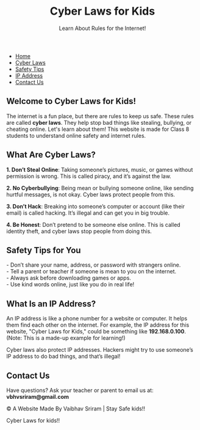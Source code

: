 <!DOCTYPE html>
<html lang="en">
<head>
    <meta charset="UTF-8">
    <meta name="viewport" content="width=device-width, initial-scale=1.0">
    <meta name="description" content="Learn about cyber laws for kids! Understand rules for the internet, like no cyberbullying, no hacking, and staying safe online. Perfect for Class 8 students.">
    <meta name="keywords" content="cyber laws, internet rules, cyberbullying, hacking, online safety, cyber laws for kids, class 8 project, ip address">
    <meta name="author" content="Class 8 Student">
    <meta name="robots" content="index, follow">
</head>
<body>
    <header>
        <h1>Cyber Laws for Kids</h1>
        <p>Learn About Rules for the Internet!</p>
    </header>
    <nav>
        <ul>
            <li><a href="#home">Home</a></li>
            <li><a href="#laws">Cyber Laws</a></li>
            <li><a href="#tips">Safety Tips</a></li>
            <li><a href="#ip">IP Address</a></li>
            <li><a href="#contact">Contact Us</a></li>
        </ul>
    </nav>
    <div class="container">
        <section id="home">
            <h2>Welcome to Cyber Laws for Kids!</h2>
            <p>The internet is a fun place, but there are rules to keep us safe. These rules are called <strong>cyber laws</strong>. They help stop bad things like stealing, bullying, or cheating online. Let's learn about them! This website is made for Class 8 students to understand online safety and internet rules.</p>
        </section>
        <section id="laws">
            <h2>What Are Cyber Laws?</h2>
            <div class="law-box">
                <p><strong>1. Don’t Steal Online</strong>: Taking someone’s pictures, music, or games without permission is wrong. This is called piracy, and it’s against the law.</p>
            </div>
            <div class="law-box">
                <p><strong>2. No Cyberbullying</strong>: Being mean or bullying someone online, like sending hurtful messages, is not okay. Cyber laws protect people from this.</p>
            </div>
            <div class="law-box">
                <p><strong>3. Don’t Hack</strong>: Breaking into someone’s computer or account (like their email) is called hacking. It’s illegal and can get you in big trouble.</p>
            </div>
            <div class="law-box">
                <p><strong>4. Be Honest</strong>: Don’t pretend to be someone else online. This is called identity theft, and cyber laws stop people from doing this.</p>
            </div>
        </section>
        <section id="tips">
            <h2>Safety Tips for You</h2>
            <p>- Don’t share your name, address, or password with strangers online.<br>
               - Tell a parent or teacher if someone is mean to you on the internet.<br>
               - Always ask before downloading games or apps.<br>
               - Use kind words online, just like you do in real life!</p>
        </section>
        <section id="ip">
            <h2>What Is an IP Address?</h2>
            <p>An IP address is like a phone number for a website or computer. It helps them find each other on the internet. For example, the IP address for this website, "Cyber Laws for Kids," could be something like <strong>192.168.0.100</strong>. (Note: This is a made-up example for learning!)</p>
            <p>Cyber laws also protect IP addresses. Hackers might try to use someone’s IP address to do bad things, and that’s illegal!</p>
        </section>
        <section id="contact">
            <h2>Contact Us</h2>
            <p>Have questions? Ask your teacher or parent to email us at: <strong>vbhvsriram@gmail.com </strong></p>
        </section>
    </div>
    <footer>
        <p>© A Website Made By Vaibhav Sriram | Stay Safe kids!!</p>
    </footer>
</body>
</html>
Cyber Laws for kids!!
